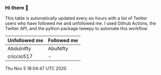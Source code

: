### Hi there 👋

This table is automatically updated every six hours with a list of Twitter users who have followed me and unfollowed me. I used Github Actions, the Twitter API, and the python package tweepy to automate this workflow.

| Unfollowed me |  Followed me |
| --- | --- |
|Abdulnifty|AbuNifty|
|criccio517|-|
Thu Nov  5 18:04:47 UTC 2020
